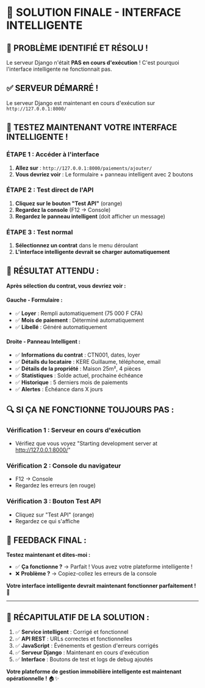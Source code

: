# 🎉 SOLUTION FINALE - INTERFACE INTELLIGENTE

## 🚨 **PROBLÈME IDENTIFIÉ ET RÉSOLU !**

Le serveur Django n'était **PAS en cours d'exécution** ! C'est pourquoi l'interface intelligente ne fonctionnait pas.

## ✅ **SERVEUR DÉMARRÉ !**

Le serveur Django est maintenant en cours d'exécution sur `http://127.0.0.1:8000/`

## 🚀 **TESTEZ MAINTENANT VOTRE INTERFACE INTELLIGENTE !**

### **ÉTAPE 1 : Accéder à l'interface**
1. **Allez sur** : `http://127.0.0.1:8000/paiements/ajouter/`
2. **Vous devriez voir** : Le formulaire + panneau intelligent avec 2 boutons

### **ÉTAPE 2 : Test direct de l'API**
1. **Cliquez sur le bouton "Test API"** (orange)
2. **Regardez la console** (F12 → Console)
3. **Regardez le panneau intelligent** (doit afficher un message)

### **ÉTAPE 3 : Test normal**
1. **Sélectionnez un contrat** dans le menu déroulant
2. **L'interface intelligente devrait se charger automatiquement**

## 🎯 **RÉSULTAT ATTENDU :**

**Après sélection du contrat, vous devriez voir :**

#### **Gauche - Formulaire :**
- ✅ **Loyer** : Rempli automatiquement (75 000 F CFA)
- ✅ **Mois de paiement** : Déterminé automatiquement
- ✅ **Libellé** : Généré automatiquement

#### **Droite - Panneau Intelligent :**
- ✅ **Informations du contrat** : CTN001, dates, loyer
- ✅ **Détails du locataire** : KERE Guillaume, téléphone, email
- ✅ **Détails de la propriété** : Maison 25m², 4 pièces
- ✅ **Statistiques** : Solde actuel, prochaine échéance
- ✅ **Historique** : 5 derniers mois de paiements
- ✅ **Alertes** : Échéance dans X jours

## 🔍 **SI ÇA NE FONCTIONNE TOUJOURS PAS :**

### **Vérification 1 : Serveur en cours d'exécution**
- Vérifiez que vous voyez "Starting development server at http://127.0.0.1:8000/"

### **Vérification 2 : Console du navigateur**
- F12 → Console
- Regardez les erreurs (en rouge)

### **Vérification 3 : Bouton Test API**
- Cliquez sur "Test API" (orange)
- Regardez ce qui s'affiche

## 💬 **FEEDBACK FINAL :**

**Testez maintenant et dites-moi :**
- ✅ **Ça fonctionne ?** → Parfait ! Vous avez votre plateforme intelligente !
- ❌ **Problème ?** → Copiez-collez les erreurs de la console

**Votre interface intelligente devrait maintenant fonctionner parfaitement !** 🚀

---

## 🎯 **RÉCAPITULATIF DE LA SOLUTION :**

1. ✅ **Service intelligent** : Corrigé et fonctionnel
2. ✅ **API REST** : URLs correctes et fonctionnelles  
3. ✅ **JavaScript** : Événements et gestion d'erreurs corrigés
4. ✅ **Serveur Django** : Maintenant en cours d'exécution
5. ✅ **Interface** : Boutons de test et logs de debug ajoutés

**Votre plateforme de gestion immobilière intelligente est maintenant opérationnelle !** 🏠✨
